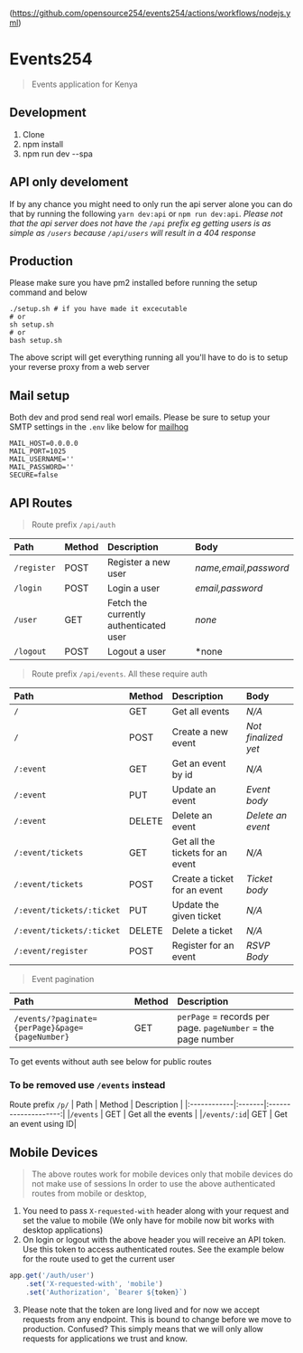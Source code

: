 (https://github.com/opensource254/events254/actions/workflows/nodejs.yml)
# Events254
> Events application for Kenya

## Development 
1. Clone
2. npm install
3. npm run dev --spa

## API only develoment
If by any chance you might need to only run the api server alone you can do that by running the following
`yarn dev:api` or `npm run dev:api`.
 *Please not that the api server does not have the `/api` prefix eg getting users is as simple as `/users` because `/api/users` will result in a 404 response*

## Production
Please make sure you have pm2 installed before running the setup command and below
```shell
./setup.sh # if you have made it excecutable
# or
sh setup.sh
# or
bash setup.sh
```
The above script will get everything running all you'll have to do is to setup your reverse proxy from a web server

## Mail setup
Both dev and prod send real worl emails. Please be sure to setup your SMTP settings in the `.env` like below for [mailhog](https://github.com/mailhog)
```
MAIL_HOST=0.0.0.0
MAIL_PORT=1025
MAIL_USERNAME=''
MAIL_PASSWORD=''
SECURE=false

```

## API Routes
> Route prefix `/api/auth`

| Path       | Method | Description                            | Body                |
|:-----------|:-------|:---------------------------------------|:--------------------|
|`/register` | POST   | Register a new user                    |*name,email,password*|
|`/login`    | POST   | Login a user                           |*email,password*     |
|`/user`     | GET    | Fetch the currently authenticated user |*none*               |
|`/logout`   | POST   | Logout a user                          |*none                |

> Route prefix `/api/events`. All these require auth

| Path                      | Method | Description                      | Body                |
|:--------------------------|:-------|:---------------------------------|:--------------------|
|`/`                        | GET    | Get all events                   | *N/A*               |
|`/`                        | POST   | Create a new event               | *Not finalized yet* |
|`/:event`                  | GET    | Get an event by id               | *N/A*               |
|`/:event`                  | PUT    | Update an event                  | *Event body*        |
|`/:event`                  | DELETE | Delete an event                  | *Delete an event*   |
|`/:event/tickets`          | GET    | Get all the tickets for an event | *N/A*               |
|`/:event/tickets`          | POST   | Create a ticket for an event     | *Ticket body*       |
|`/:event/tickets/:ticket`  | PUT    | Update the given ticket          | *N/A*               |
|`/:event/tickets/:ticket`  | DELETE | Delete a ticket                  | *N/A*               |
|`/:event/register`         | POST   | Register for an event            | *RSVP Body*         |

> Event pagination

| Path                                           | Method | Description                                                  |
|:-----------------------------------------------|:-------|:-------------------------------------------------------------|
|`/events/?paginate={perPage}&page={pageNumber}` | GET    | `perPage` = records per page. `pageNumber` = the page number |


To get events without auth see below for public routes

### To be removed use `/events` instead
Route prefix `/p/` 
| Path        | Method | Description          |
|:------------|:-------|:--------------------:|
|`/events`    | GET    | Get all the events   |
|`/events/:id`| GET    | Get an event using ID|

## Mobile Devices
> The above routes work for mobile devices only that mobile devices do not make use of sessions
In order to use the above authenticated routes from mobile or desktop,
1. You need to pass `X-requested-with` header along with your request and set the value to mobile (We only have for mobile now bit works with desktop applications)
2. On login or logout with the above header you will receive an API token. Use this token to access authenticated routes. See the example below for the route used to get the current user
```javascript
app.get('/auth/user')
    .set('X-requested-with', 'mobile')
    .set('Authorization', `Bearer ${token}`)
```
3. Please note that the token are long lived and for now we accept requests from any endpoint. This is bound to change before we move to production. Confused? This simply means that we will only allow requests for applications we trust and know.

